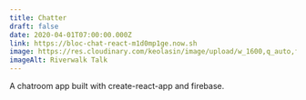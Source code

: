 ```yaml
---
title: Chatter
draft: false
date: 2020-04-01T07:00:00.000Z
link: https://bloc-chat-react-m1d0mp1ge.now.sh
image: https://res.cloudinary.com/keolasin/image/upload/w_1600,q_auto,f_auto/v1597268111/People/Riverwalk_Reflections.jpg
imageAlt: Riverwalk Talk
---
```


A chatroom app built with create-react-app and firebase.
